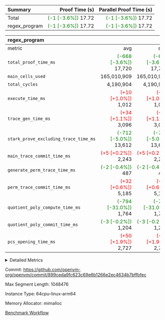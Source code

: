 | Summary | Proof Time (s) | Parallel Proof Time (s) |
|:---|---:|---:|
| Total | <span style='color: green'>(-1 [-3.6%])</span> 17.72 | <span style='color: green'>(-1 [-3.6%])</span> 17.72 |
| regex_program | <span style='color: green'>(-1 [-3.6%])</span> 17.72 | <span style='color: green'>(-1 [-3.6%])</span> 17.72 |


| regex_program |||||
|:---|---:|---:|---:|---:|
|metric|avg|sum|max|min|
| `total_proof_time_ms ` | <span style='color: green'>(-668 [-3.6%])</span> 17,720 | <span style='color: green'>(-668 [-3.6%])</span> 17,720 | <span style='color: green'>(-668 [-3.6%])</span> 17,720 | <span style='color: green'>(-668 [-3.6%])</span> 17,720 |
| `main_cells_used     ` |  165,010,909 |  165,010,909 |  165,010,909 |  165,010,909 |
| `total_cycles        ` |  4,190,904 |  4,190,904 |  4,190,904 |  4,190,904 |
| `execute_time_ms     ` | <span style='color: red'>(+10 [+1.0%])</span> 1,012 | <span style='color: red'>(+10 [+1.0%])</span> 1,012 | <span style='color: red'>(+10 [+1.0%])</span> 1,012 | <span style='color: red'>(+10 [+1.0%])</span> 1,012 |
| `trace_gen_time_ms   ` | <span style='color: red'>(+34 [+1.1%])</span> 3,096 | <span style='color: red'>(+34 [+1.1%])</span> 3,096 | <span style='color: red'>(+34 [+1.1%])</span> 3,096 | <span style='color: red'>(+34 [+1.1%])</span> 3,096 |
| `stark_prove_excluding_trace_time_ms` | <span style='color: green'>(-712 [-5.0%])</span> 13,612 | <span style='color: green'>(-712 [-5.0%])</span> 13,612 | <span style='color: green'>(-712 [-5.0%])</span> 13,612 | <span style='color: green'>(-712 [-5.0%])</span> 13,612 |
| `main_trace_commit_time_ms` | <span style='color: red'>(+5 [+0.2%])</span> 2,243 | <span style='color: red'>(+5 [+0.2%])</span> 2,243 | <span style='color: red'>(+5 [+0.2%])</span> 2,243 | <span style='color: red'>(+5 [+0.2%])</span> 2,243 |
| `generate_perm_trace_time_ms` | <span style='color: green'>(-2 [-0.4%])</span> 487 | <span style='color: green'>(-2 [-0.4%])</span> 487 | <span style='color: green'>(-2 [-0.4%])</span> 487 | <span style='color: green'>(-2 [-0.4%])</span> 487 |
| `perm_trace_commit_time_ms` | <span style='color: red'>(+32 [+0.6%])</span> 5,185 | <span style='color: red'>(+32 [+0.6%])</span> 5,185 | <span style='color: red'>(+32 [+0.6%])</span> 5,185 | <span style='color: red'>(+32 [+0.6%])</span> 5,185 |
| `quotient_poly_compute_time_ms` | <span style='color: green'>(-794 [-31.0%])</span> 1,764 | <span style='color: green'>(-794 [-31.0%])</span> 1,764 | <span style='color: green'>(-794 [-31.0%])</span> 1,764 | <span style='color: green'>(-794 [-31.0%])</span> 1,764 |
| `quotient_poly_commit_time_ms` | <span style='color: green'>(-3 [-0.2%])</span> 1,204 | <span style='color: green'>(-3 [-0.2%])</span> 1,204 | <span style='color: green'>(-3 [-0.2%])</span> 1,204 | <span style='color: green'>(-3 [-0.2%])</span> 1,204 |
| `pcs_opening_time_ms ` | <span style='color: red'>(+50 [+1.9%])</span> 2,727 | <span style='color: red'>(+50 [+1.9%])</span> 2,727 | <span style='color: red'>(+50 [+1.9%])</span> 2,727 | <span style='color: red'>(+50 [+1.9%])</span> 2,727 |



<details>
<summary>Detailed Metrics</summary>

| group | num_segments | keygen_time_ms | commit_exe_time_ms |
| --- | --- | --- | --- |
| regex_program | 1 | 650 | 45 | 

| group | air_name | quotient_deg | interactions | constraints |
| --- | --- | --- | --- | --- |
| regex_program | AccessAdapterAir<16> | 2 | 5 | 14 | 
| regex_program | AccessAdapterAir<2> | 2 | 5 | 14 | 
| regex_program | AccessAdapterAir<32> | 2 | 5 | 14 | 
| regex_program | AccessAdapterAir<4> | 2 | 5 | 14 | 
| regex_program | AccessAdapterAir<64> | 2 | 5 | 14 | 
| regex_program | AccessAdapterAir<8> | 2 | 5 | 14 | 
| regex_program | BitwiseOperationLookupAir<8> | 2 | 2 | 4 | 
| regex_program | KeccakVmAir | 2 | 321 | 4,571 | 
| regex_program | MemoryMerkleAir<8> | 2 | 4 | 40 | 
| regex_program | PersistentBoundaryAir<8> | 2 | 3 | 6 | 
| regex_program | PhantomAir | 2 | 3 | 5 | 
| regex_program | Poseidon2PeripheryAir<BabyBearParameters>, 1> | 2 | 1 | 286 | 
| regex_program | ProgramAir | 1 | 1 | 4 | 
| regex_program | RangeTupleCheckerAir<2> | 1 | 1 | 4 | 
| regex_program | VariableRangeCheckerAir | 1 | 1 | 4 | 
| regex_program | VmAirWrapper<Rv32BaseAluAdapterAir, BaseAluCoreAir<4, 8> | 2 | 19 | 43 | 
| regex_program | VmAirWrapper<Rv32BaseAluAdapterAir, LessThanCoreAir<4, 8> | 2 | 17 | 39 | 
| regex_program | VmAirWrapper<Rv32BaseAluAdapterAir, ShiftCoreAir<4, 8> | 2 | 23 | 90 | 
| regex_program | VmAirWrapper<Rv32BranchAdapterAir, BranchEqualCoreAir<4> | 2 | 11 | 25 | 
| regex_program | VmAirWrapper<Rv32BranchAdapterAir, BranchLessThanCoreAir<4, 8> | 2 | 13 | 41 | 
| regex_program | VmAirWrapper<Rv32CondRdWriteAdapterAir, Rv32JalLuiCoreAir> | 2 | 10 | 22 | 
| regex_program | VmAirWrapper<Rv32HintStoreAdapterAir, Rv32HintStoreCoreAir> | 2 | 15 | 17 | 
| regex_program | VmAirWrapper<Rv32JalrAdapterAir, Rv32JalrCoreAir> | 2 | 16 | 20 | 
| regex_program | VmAirWrapper<Rv32LoadStoreAdapterAir, LoadSignExtendCoreAir<4, 8> | 2 | 18 | 33 | 
| regex_program | VmAirWrapper<Rv32LoadStoreAdapterAir, LoadStoreCoreAir<4> | 2 | 17 | 38 | 
| regex_program | VmAirWrapper<Rv32MultAdapterAir, DivRemCoreAir<4, 8> | 2 | 25 | 88 | 
| regex_program | VmAirWrapper<Rv32MultAdapterAir, MulHCoreAir<4, 8> | 2 | 24 | 38 | 
| regex_program | VmAirWrapper<Rv32MultAdapterAir, MultiplicationCoreAir<4, 8> | 2 | 19 | 26 | 
| regex_program | VmAirWrapper<Rv32RdWriteAdapterAir, Rv32AuipcCoreAir> | 2 | 11 | 15 | 
| regex_program | VmConnectorAir | 2 | 3 | 9 | 

| group | air_name | segment | rows | prep_cols | perm_cols | main_cols | cells |
| --- | --- | --- | --- | --- | --- | --- | --- |
| regex_program | AccessAdapterAir<2> | 0 | 64 |  | 24 | 11 | 2,240 | 
| regex_program | AccessAdapterAir<4> | 0 | 32 |  | 24 | 13 | 1,184 | 
| regex_program | AccessAdapterAir<8> | 0 | 131,072 |  | 24 | 17 | 5,373,952 | 
| regex_program | BitwiseOperationLookupAir<8> | 0 | 65,536 | 3 | 8 | 2 | 655,360 | 
| regex_program | KeccakVmAir | 0 | 32 |  | 1,288 | 3,164 | 142,464 | 
| regex_program | MemoryMerkleAir<8> | 0 | 131,072 |  | 20 | 32 | 6,815,744 | 
| regex_program | PersistentBoundaryAir<8> | 0 | 131,072 |  | 12 | 20 | 4,194,304 | 
| regex_program | PhantomAir | 0 | 512 |  | 12 | 6 | 9,216 | 
| regex_program | Poseidon2PeripheryAir<BabyBearParameters>, 1> | 0 | 16,384 |  | 8 | 300 | 5,046,272 | 
| regex_program | ProgramAir | 0 | 131,072 |  | 8 | 10 | 2,359,296 | 
| regex_program | RangeTupleCheckerAir<2> | 0 | 524,288 | 2 | 8 | 1 | 4,718,592 | 
| regex_program | VariableRangeCheckerAir | 0 | 262,144 | 2 | 8 | 1 | 2,359,296 | 
| regex_program | VmAirWrapper<Rv32BaseAluAdapterAir, BaseAluCoreAir<4, 8> | 0 | 2,097,152 |  | 80 | 36 | 243,269,632 | 
| regex_program | VmAirWrapper<Rv32BaseAluAdapterAir, LessThanCoreAir<4, 8> | 0 | 65,536 |  | 40 | 37 | 5,046,272 | 
| regex_program | VmAirWrapper<Rv32BaseAluAdapterAir, ShiftCoreAir<4, 8> | 0 | 262,144 |  | 52 | 53 | 27,525,120 | 
| regex_program | VmAirWrapper<Rv32BranchAdapterAir, BranchEqualCoreAir<4> | 0 | 524,288 |  | 48 | 26 | 38,797,312 | 
| regex_program | VmAirWrapper<Rv32BranchAdapterAir, BranchLessThanCoreAir<4, 8> | 0 | 262,144 |  | 56 | 32 | 23,068,672 | 
| regex_program | VmAirWrapper<Rv32CondRdWriteAdapterAir, Rv32JalLuiCoreAir> | 0 | 131,072 |  | 44 | 18 | 8,126,464 | 
| regex_program | VmAirWrapper<Rv32HintStoreAdapterAir, Rv32HintStoreCoreAir> | 0 | 16,384 |  | 36 | 26 | 1,015,808 | 
| regex_program | VmAirWrapper<Rv32JalrAdapterAir, Rv32JalrCoreAir> | 0 | 131,072 |  | 36 | 28 | 8,388,608 | 
| regex_program | VmAirWrapper<Rv32LoadStoreAdapterAir, LoadSignExtendCoreAir<4, 8> | 0 | 1,024 |  | 76 | 35 | 113,664 | 
| regex_program | VmAirWrapper<Rv32LoadStoreAdapterAir, LoadStoreCoreAir<4> | 0 | 2,097,152 |  | 72 | 40 | 234,881,024 | 
| regex_program | VmAirWrapper<Rv32MultAdapterAir, DivRemCoreAir<4, 8> | 0 | 128 |  | 104 | 57 | 20,608 | 
| regex_program | VmAirWrapper<Rv32MultAdapterAir, MulHCoreAir<4, 8> | 0 | 256 |  | 100 | 39 | 35,584 | 
| regex_program | VmAirWrapper<Rv32MultAdapterAir, MultiplicationCoreAir<4, 8> | 0 | 65,536 |  | 80 | 31 | 7,274,496 | 
| regex_program | VmAirWrapper<Rv32RdWriteAdapterAir, Rv32AuipcCoreAir> | 0 | 65,536 |  | 28 | 21 | 3,211,264 | 
| regex_program | VmConnectorAir | 0 | 2 | 1 | 12 | 4 | 32 | 

| group | segment | trace_gen_time_ms | total_proof_time_ms | total_cycles | total_cells | stark_prove_excluding_trace_time_ms | quotient_poly_compute_time_ms | quotient_poly_commit_time_ms | perm_trace_commit_time_ms | pcs_opening_time_ms | main_trace_commit_time_ms | main_cells_used | generate_perm_trace_time_ms | execute_time_ms |
| --- | --- | --- | --- | --- | --- | --- | --- | --- | --- | --- | --- | --- | --- | --- |
| regex_program | 0 | 3,096 | 17,720 | 4,190,904 | 632,452,480 | 13,612 | 1,764 | 1,204 | 5,185 | 2,727 | 2,243 | 165,010,909 | 487 | 1,012 | 

</details>


Commit: https://github.com/openvm-org/openvm/commit/899ceda9fc623c69e6b1266e2ec4634b7bffbfec

Max Segment Length: 1048476

Instance Type: 64cpu-linux-arm64

Memory Allocator: mimalloc

[Benchmark Workflow](https://github.com/openvm-org/openvm/actions/runs/12936645351)
